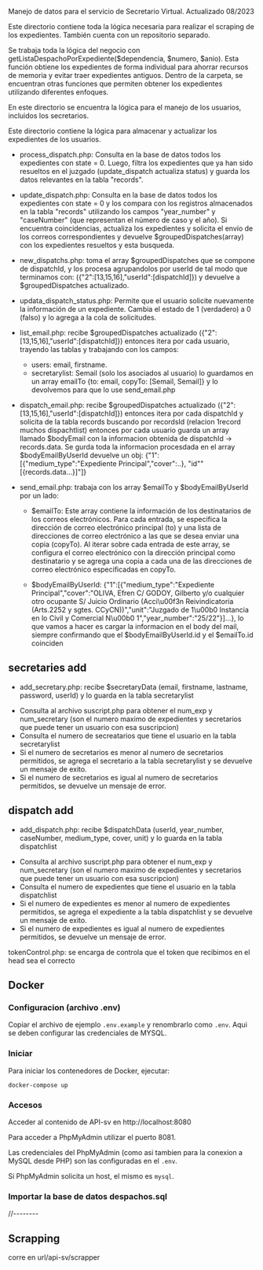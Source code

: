 Manejo de datos para el servicio de Secretario Virtual. Actualizado 08/2023

<!--  pjf-listas-despacho -->
Este directorio contiene toda la lógica necesaria para realizar el scraping de los expedientes. También cuenta con un repositorio separado.

Se trabaja toda la lógica del negocio con getListaDespachoPorExpediente($dependencia, $numero, $anio). Esta función obtiene los expedientes de forma individual para ahorrar recursos de memoria y evitar traer expedientes antiguos.
Dentro de la carpeta, se encuentran otras funciones que permiten obtener los expedientes utilizando diferentes enfoques.

<!-- user -->
En este directorio se encuentra la lógica para el manejo de los usuarios, incluidos los secretarios.

<!-- user-dispatch -->
Este directorio contiene la lógica para almacenar y actualizar los expedientes de los usuarios.

* process_dispatch.php: Consulta en la base de datos todos los expedientes con state = 0. Luego, filtra los expedientes que ya han sido resueltos en el juzgado (update_dispatch actualiza status) y guarda los datos relevantes en la tabla "records".

* update_dispatch.php: Consulta en la base de datos todos los expedientes con state = 0 y los compara con los registros almacenados en la tabla "records" utilizando los campos "year_number" y "caseNumber" (que representan el número de caso y el año). Si encuentra coincidencias, actualiza los expedientes y solicita el envío de los correos correspondientes y devuelve $groupedDispatches(array) con los expedientes resueltos y esta busqueda.

* new_dispatchs.php: toma el array $groupedDispatches que se compone de dispatchId, y los procesa agrupandolos por userId de tal modo que terminamos con: ({"2":[13,15,16],"userId":[dispatchId]})
y devuelve a $groupedDispatches actualizado.

<!-- si el usuario desea volver a recibir la informacion del expediente  -->
* updata_dispatch_status.php: Permite que el usuario solicite nuevamente la información de un expediente. Cambia el estado de 1 (verdadero) a 0 (falso) y lo agrega a la cola de solicitudes.

<!-- emails -->
* list_email.php: recibe $groupedDispatches actualizado ({"2":[13,15,16],"userId":[dispatchId]})
entonces itera por cada usuario, trayendo las tablas y trabajando con los campos:
    * users: email, firstname. 
    * secretarylist: Semail (solo los asociados al usuario)
lo guardamos en un array emailTo {to: email, copyTo: [Semail, Semail]} y lo devolvemos para que lo use send_email.php

* dispatch_email.php: recibe $groupedDispatches actualizado ({"2":[13,15,16],"userId":[dispatchId]})
entonces itera por cada dispatchId y solicita de la tabla records buscando por recordsId (relacion 1record muchos dispachtlist) entonces por cada usuario guarda un array llamado $bodyEmail con la informacion obtenida de dispatchId -> records.data.
Se gurda toda la informacion procesdada en el array $bodyEmailByUserId devuelve un obj: {"1":[{"medium_type":"Expediente Principal","cover":..}, "id""[{records.data...}]"]}

* send_email.php: trabaja con los array $emailTo y $bodyEmailByUserId
por un lado:
    * $emailTo: Este array contiene la información de los destinatarios de los correos electrónicos. Para cada entrada, se especifica la dirección de correo electrónico principal (to) y una lista de direcciones de correo electrónico a las que se desea enviar una copia (copyTo). Al iterar sobre cada entrada de este array, se configura el correo electrónico con la dirección principal como destinatario y se agrega una copia a cada una de las direcciones de correo electrónico especificadas en copyTo.

    * $bodyEmailByUserId: {"1":[{"medium_type":"Expediente Principal","cover":"OLIVA, Efren C\/ GODOY, Gilberto y\/o cualquier otro ocupante  S\/ Juicio Ordinario (Acci\u00f3n Reivindicatoria (Arts.2252 y sgtes. CCyCN))","unit":"Juzgado de 1\u00b0 Instancia en lo Civil y Comercial N\u00b0 1","year_number":"25\/22"}]...}, lo que vamos a hacer es cargar la informacion en el body del mail, siempre confirmando que el $bodyEmailByUserId.id y el $emailTo.id coinciden

## secretaries add
* add_secretary.php: recibe $secretaryData (email, firstname, lastname, password, userId) y lo guarda en la tabla secretarylist
- Consulta al archivo suscript.php para obtener el num_exp y num_secretary (son el numero maximo de expedientes y secretarios que puede tener un usuario con esa suscripcion)
- Consulta el numero de secreatarios que tiene el usuario en la tabla secretarylist
- Si el numero de secretarios es menor al numero de secretarios permitidos, se agrega el secretario a la tabla secretarylist y se devuelve un mensaje de exito.
- Si el numero de secretarios es igual al numero de secretarios permitidos, se devuelve un mensaje de error.

## dispatch add 
* add_dispatch.php: recibe $dispatchData (userId, year_number, caseNumber, medium_type, cover, unit) y lo guarda en la tabla dispatchlist
- Consulta al archivo suscript.php para obtener el num_exp y num_secretary (son el numero maximo de expedientes y secretarios que puede tener un usuario con esa suscripcion)
- Consulta el numero de expedientes que tiene el usuario en la tabla dispatchlist
- Si el numero de expedientes es menor al numero de expedientes permitidos, se agrega el expediente a la tabla dispatchlist y se devuelve un mensaje de exito.
- Si el numero de expedientes es igual al numero de expedientes permitidos, se devuelve un mensaje de error.



tokenControl.php: se encarga de controla que el token que recibimos en el head sea el correcto

## Docker
### Configuracion (archivo .env)
Copiar el archivo de ejemplo `.env.example` y renombrarlo como `.env`. Aqui se deben configurar las credenciales de MYSQL.

### Iniciar
Para iniciar los contenedores de Docker, ejecutar:

```
docker-compose up
```

### Accesos
Acceder al contenido de API-sv en http://localhost:8080

Para acceder a PhpMyAdmin utilizar el puerto 8081.

Las credenciales del PhpMyAdmin (como asi tambien para la conexion a MySQL desde PHP) son las configuradas en el `.env`.

Si PhpMyAdmin solicita un host, el mismo es `mysql`.

### Importar la base de datos despachos.sql

//--------
## Scrapping
corre en url/api-sv/scrapper
